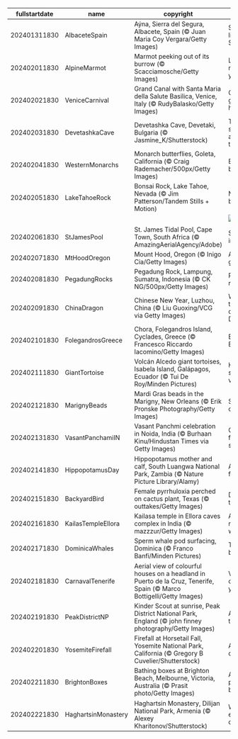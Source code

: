 |fullstartdate|name|copyright|title|image|
|--|--|--|--|--|
202401311830|AlbaceteSpain|Aýna, Sierra del Segura, Albacete, Spain (© Juan Maria Coy Vergara/Getty Images)|Spain's little Switzerland|![](/en-IN/2024/02/202401311830AlbaceteSpain.jpg)|
202402011830|AlpineMarmot|Marmot peeking out of its burrow (© Scacciamosche/Getty Images)|Looking right at you!|![](/en-IN/2024/02/202402011830AlpineMarmot.jpg)|
202402021830|VeniceCarnival|Grand Canal with Santa Maria della Salute Basilica, Venice, Italy (© RudyBalasko/Getty Images)|City of golden hues|![](/en-IN/2024/02/202402021830VeniceCarnival.jpg)|
202402031830|DevetashkaCave|Devetashka Cave, Devetaki, Bulgaria (© Jasmine_K/Shutterstock)|The skylights are a nice touch|![](/en-IN/2024/02/202402031830DevetashkaCave.jpg)|
202402041830|WesternMonarchs|Monarch butterflies, Goleta, California (© Craig Rademacher/500px/Getty Images)|Butterfly ballet|![](/en-IN/2024/02/202402041830WesternMonarchs.jpg)|
202402051830|LakeTahoeRock|Bonsai Rock, Lake Tahoe, Nevada (© Jim Patterson/Tandem Stills + Motion)|Nature's bonsai|![](/en-IN/2024/02/202402051830LakeTahoeRock.jpg)|
||||![](/en-IN/2024/02/.jpg)|
202402061830|StJamesPool|St. James Tidal Pool, Cape Town, South Africa (© AmazingAerialAgency/Adobe)|Sanctuary in the surf|![](/en-IN/2024/02/202402061830StJamesPool.jpg)|
202402071830|MtHoodOregon|Mount Hood, Oregon (© Inigo Cia/Getty Images)|A sleeping giant|![](/en-IN/2024/02/202402071830MtHoodOregon.jpg)|
202402081830|PegadungRocks|Pegadung Rock, Lampung, Sumatra, Indonesia (© CK NG/500px/Getty Images)|Rocks and roll|![](/en-IN/2024/02/202402081830PegadungRocks.jpg)|
202402091830|ChinaDragon|Chinese New Year, Luzhou, China (© Liu Guoxing/VCG via Getty Images)|Welcome to the Year of the Dragon!|![](/en-IN/2024/02/202402091830ChinaDragon.jpg)|
202402101830|FolegandrosGreece|Chora, Folegandros Island, Cyclades, Greece (© Francesco Riccardo Iacomino/Getty Images)|Elysium on Earth|![](/en-IN/2024/02/202402101830FolegandrosGreece.jpg)|
202402111830|GiantTortoise|Volcán Alcedo giant tortoises, Isabela Island, Galápagos, Ecuador (© Tui De Roy/Minden Pictures)|Home sweet volcano|![](/en-IN/2024/02/202402111830GiantTortoise.jpg)|
202402121830|MarignyBeads|Mardi Gras beads in the Marigny, New Orleans (© Erik Pronske Photography/Getty Images)|Strands of celebration|![](/en-IN/2024/02/202402121830MarignyBeads.jpg)|
202402131830|VasantPanchamiIN|Vasant Panchmi celebration in Noida, India (© Burhaan Kinu/Hindustan Times via Getty Images)|Offerings for the spring|![](/en-IN/2024/02/202402131830VasantPanchamiIN.jpg)|
202402141830|HippopotamusDay|Hippopotamus mother and calf, South Luangwa National Park, Zambia (© Nature Picture Library/Alamy)|Admire from afar!|![](/en-IN/2024/02/202402141830HippopotamusDay.jpg)|
202402151830|BackyardBird|Female pyrrhuloxia perched on cactus plant, Texas (© outtakes/Getty Images)|Dapper in the desert|![](/en-IN/2024/02/202402151830BackyardBird.jpg)|
202402161830|KailasTempleEllora|Kailasa temple in Ellora caves complex in India (© mazzzur/Getty Images)|A megalithic wonder|![](/en-IN/2024/02/202402161830KailasTempleEllora.jpg)|
202402171830|DominicaWhales|Sperm whale pod surfacing, Dominica (© Franco Banfi/Minden Pictures)|Taking a breather|![](/en-IN/2024/02/202402171830DominicaWhales.jpg)|
202402181830|CarnavalTenerife|Aerial view of colourful houses on a headland in Puerto de la Cruz, Tenerife, Spain (© Marco Bottigelli/Getty Images)|Vibrant colours all year round!|![](/en-IN/2024/02/202402181830CarnavalTenerife.jpg)|
202402191830|PeakDistrictNP|Kinder Scout at sunrise, Peak District National Park, England (© john finney photography/Getty Images)|A park for the people|![](/en-IN/2024/02/202402191830PeakDistrictNP.jpg)|
202402201830|YosemiteFirefall|Firefall at Horsetail Fall, Yosemite National Park, California (© Gregory B Cuvelier/Shutterstock)|A natural oxymoron|![](/en-IN/2024/02/202402201830YosemiteFirefall.jpg)|
202402211830|BrightonBoxes|Bathing boxes at Brighton Beach, Melbourne, Victoria, Australia (© Prasit photo/Getty Images)|A veritable palette of boxes|![](/en-IN/2024/02/202402211830BrightonBoxes.jpg)|
202402221830|HaghartsinMonastery|Haghartsin Monastery, Dilijan National Park, Armenia (© Alexey Kharitonov/Shutterstock)|Where eagles dance|![](/en-IN/2024/02/202402221830HaghartsinMonastery.jpg)|
